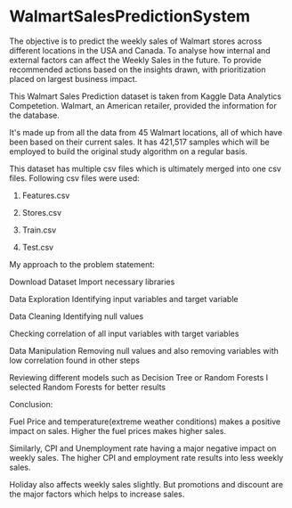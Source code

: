 # WalmartSalesPredictionSystem
The objective is to predict the weekly sales of Walmart stores across different locations in the USA and Canada. To analyse how internal and external factors can affect the Weekly Sales in the future. To provide recommended actions based on the insights drawn, with prioritization placed on largest business impact.

This Walmart Sales Prediction dataset is taken from Kaggle Data Analytics Competetion. Walmart, an American retailer, provided the information for the database. 

It's made up from all the data from 45 Walmart locations, all of which have been based on their current sales. It has 421,517 samples which will be employed to build the original study algorithm on a regular basis.

This dataset has multiple csv files which is ultimately merged into one csv files. Following csv files were used:

1) Features.csv

2) Stores.csv

3) Train.csv

4) Test.csv


My approach to the problem statement:

Download Dataset
Import necessary libraries

Data Exploration
Identifying input variables and target variable

Data Cleaning
Identifying null values

Checking correlation of all input variables with target variables

Data Manipulation
Removing null values and also removing variables with low correlation found in other steps

Reviewing different models such as Decision Tree or Random Forests
I selected Random Forests for better results

Conclusion:

Fuel Price and temperature(extreme weather conditions) makes a positive impact on sales. Higher the fuel prices makes higher sales.

Similarly, CPI and Unemployment rate having a major negative impact on weekly sales. The higher CPI and employment rate results into less weekly sales.

Holiday also affects weekly sales slightly. But promotions and discount are the major factors which helps to increase sales.
